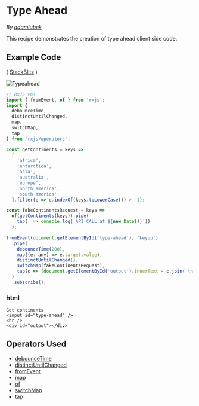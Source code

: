 # Type Ahead

_By_ [_adamlubek_](https://github.com/adamlubek)

This recipe demonstrates the creation of type ahead client side code.

## Example Code

\( [StackBlitz](https://stackblitz.com/edit/rxjs-type-ahead?file=index.ts&devtoolsheight=50) \)

![Typeahead](https://drive.google.com/uc?export=view&id=1TdDA78dkiy5lC8A3Rz28oDq9SuaxsS45)

```javascript
// RxJS v6+
import { fromEvent, of } from 'rxjs';
import {
  debounceTime,
  distinctUntilChanged,
  map,
  switchMap,
  tap
} from 'rxjs/operators';

const getContinents = keys =>
  [
    'africa',
    'antarctica',
    'asia',
    'australia',
    'europe',
    'north america',
    'south america'
  ].filter(e => e.indexOf(keys.toLowerCase()) > -1);

const fakeContinentsRequest = keys =>
  of(getContinents(keys)).pipe(
    tap(_ => console.log(`API CALL at ${new Date()}`))
  );

fromEvent(document.getElementById('type-ahead'), 'keyup')
  .pipe(
    debounceTime(200),
    map((e: any) => e.target.value),
    distinctUntilChanged(),
    switchMap(fakeContinentsRequest),
    tap(c => (document.getElementById('output').innerText = c.join('\n')))
  )
  .subscribe();
```

### html

```markup
Get continents
<input id="type-ahead" />
<hr />
<div id="output"></div>
```

## Operators Used

* [debounceTime](../recipes-1/filtering/debouncetime.md)
* [distinctUntilChanged](../recipes-1/filtering/distinctuntilchanged.md)
* [fromEvent](../recipes-1/creation/fromevent.md)
* [map](../recipes-1/transformation/map.md)
* [of](../recipes-1/creation/of.md)
* [switchMap](../recipes-1/transformation/switchmap.md)
* [tap](../recipes-1/utility/do.md)

